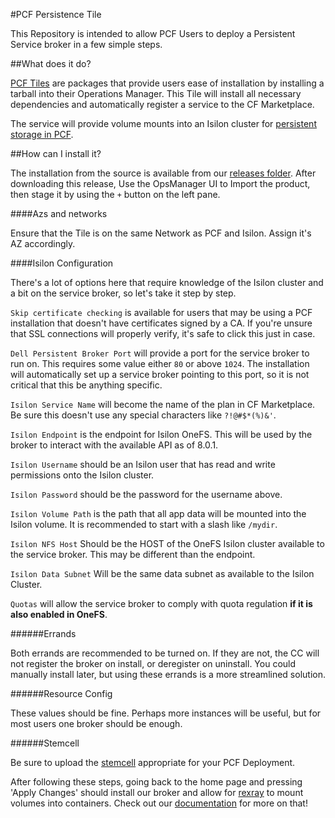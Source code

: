 #PCF Persistence Tile

This Repository is intended to allow PCF Users to deploy a Persistent Service broker in a few simple steps.

##What does it do?

[PCF Tiles](https://docs.pivotal.io/partners/deploying-with-ops-man-tile.html) are packages that provide users ease of installation by installing a tarball into their Operations Manager. This Tile will install all necessary dependencies and automatically register a service to the CF Marketplace.

The service will provide volume mounts into an Isilon cluster for [persistent storage in PCF](https://github.com/EMC-Dojo/cf-persist-service-broker).


##How can I install it?

The installation from the source is available from our [releases folder](/releases). After downloading this release, Use the OpsManager UI to Import the product, then stage it by using the `+` button on the left pane.

####Azs and networks

Ensure that the Tile is on the same Network as PCF and Isilon. Assign it's AZ accordingly.

####Isilon Configuration

There's a lot of options here that require knowledge of the Isilon cluster and a bit on the service broker, so let's take it step by step.

`Skip certificate checking` is available for users that may be using a PCF installation that doesn't have certificates signed by a CA. If you're unsure that SSL connections will properly verify, it's safe to click this just in case.

`Dell Persistent Broker Port` will provide a port for the service broker to run on. This requires some value either `80` or above `1024`. The installation will automatically set up a service broker pointing to this port, so it is not critical that this be anything specific.

`Isilon Service Name` will become the name of the plan in CF Marketplace. Be sure this doesn't use any special characters like `?!@#$*(%)&'`.

`Isilon Endpoint` is the endpoint for Isilon OneFS. This will be used by the broker to interact with the available API as of 8.0.1.

`Isilon Username` should be an Isilon user that has read and write permissions onto the Isilon cluster.

`Isilon Password` should be the password for the username above.

`Isilon Volume Path` is the path that all app data will be mounted into the Isilon volume. It is recommended to start with a slash like `/mydir`.

`Isilon NFS Host` Should be the HOST of the OneFS Isilon cluster available to the service broker. This may be different than the endpoint.

`Isilon Data Subnet` Will be the same data subnet as available to the Isilon Cluster.

`Quotas` will allow the service broker to comply with quota regulation __if it is also enabled in OneFS__.

######Errands

Both errands are recommended to be turned on. If they are not, the CC will not register the broker on install, or deregister on uninstall. You could manually install later, but using these errands is a more streamlined solution.

######Resource Config

These values should be fine. Perhaps more instances will be useful, but for most users one broker should be enough.

######Stemcell

Be sure to upload the [stemcell](http://bosh.cloudfoundry.org/stemcells) appropriate for your PCF Deployment.

After following these steps, going back to the home page and pressing 'Apply Changes' should install our broker and allow for [rexray](https://github.com/EMC-Dojo/rexray-boshrelease) to mount volumes into containers. Check out our [documentation](http://cf-persist-service-broker.readthedocs.io/en/latest/Configuring%20PCF%20for%20Isilon/) for more on that!

